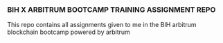 ### BIH X ARBITRUM BOOTCAMP TRAINING ASSIGNMENT REPO
This repo contains all  assignments given to me in the BIH  arbitrum blockchain bootcamp powered by arbitrum